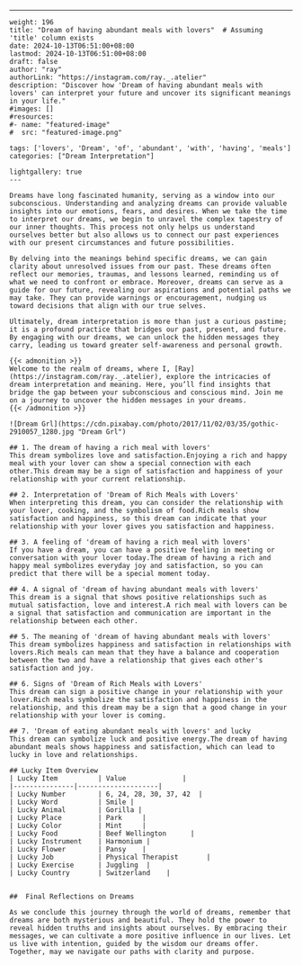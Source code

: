 ---
    weight: 196
    title: "Dream of having abundant meals with lovers"  # Assuming 'title' column exists
    date: 2024-10-13T06:51:00+08:00
    lastmod: 2024-10-13T06:51:00+08:00
    draft: false
    author: "ray"
    authorLink: "https://instagram.com/ray._.atelier"
    description: "Discover how 'Dream of having abundant meals with lovers' can interpret your future and uncover its significant meanings in your life."
    #images: []
    #resources:
    #- name: "featured-image"
    #  src: "featured-image.png"
    
    tags: ['lovers', 'Dream', 'of', 'abundant', 'with', 'having', 'meals']
    categories: ["Dream Interpretation"]
    
    lightgallery: true
    ---
    
    Dreams have long fascinated humanity, serving as a window into our subconscious. Understanding and analyzing dreams can provide valuable insights into our emotions, fears, and desires. When we take the time to interpret our dreams, we begin to unravel the complex tapestry of our inner thoughts. This process not only helps us understand ourselves better but also allows us to connect our past experiences with our present circumstances and future possibilities.
    
    By delving into the meanings behind specific dreams, we can gain clarity about unresolved issues from our past. These dreams often reflect our memories, traumas, and lessons learned, reminding us of what we need to confront or embrace. Moreover, dreams can serve as a guide for our future, revealing our aspirations and potential paths we may take. They can provide warnings or encouragement, nudging us toward decisions that align with our true selves.
    
    Ultimately, dream interpretation is more than just a curious pastime; it is a profound practice that bridges our past, present, and future. By engaging with our dreams, we can unlock the hidden messages they carry, leading us toward greater self-awareness and personal growth.
    
    {{< admonition >}}
    Welcome to the realm of dreams, where I, [Ray](https://instagram.com/ray._.atelier), explore the intricacies of dream interpretation and meaning. Here, you’ll find insights that bridge the gap between your subconscious and conscious mind. Join me on a journey to uncover the hidden messages in your dreams.
    {{< /admonition >}}
    
    ![Dream Grl](https://cdn.pixabay.com/photo/2017/11/02/03/35/gothic-2910057_1280.jpg "Dream Grl")
    
    ## 1. The dream of having a rich meal with lovers'
    This dream symbolizes love and satisfaction.Enjoying a rich and happy meal with your lover can show a special connection with each other.This dream may be a sign of satisfaction and happiness of your relationship with your current relationship.
    
    ## 2. Interpretation of 'Dream of Rich Meals with Lovers'
    When interpreting this dream, you can consider the relationship with your lover, cooking, and the symbolism of food.Rich meals show satisfaction and happiness, so this dream can indicate that your relationship with your lover gives you satisfaction and happiness.
    
    ## 3. A feeling of 'dream of having a rich meal with lovers'
    If you have a dream, you can have a positive feeling in meeting or conversation with your lover today.The dream of having a rich and happy meal symbolizes everyday joy and satisfaction, so you can predict that there will be a special moment today.
    
    ## 4. A signal of 'dream of having abundant meals with lovers'
    This dream is a signal that shows positive relationships such as mutual satisfaction, love and interest.A rich meal with lovers can be a signal that satisfaction and communication are important in the relationship between each other.
    
    ## 5. The meaning of 'dream of having abundant meals with lovers'
    This dream symbolizes happiness and satisfaction in relationships with lovers.Rich meals can mean that they have a balance and cooperation between the two and have a relationship that gives each other's satisfaction and joy.
    
    ## 6. Signs of 'Dream of Rich Meals with Lovers'
    This dream can sign a positive change in your relationship with your lover.Rich meals symbolize the satisfaction and happiness in the relationship, and this dream may be a sign that a good change in your relationship with your lover is coming.
    
    ## 7. 'Dream of eating abundant meals with lovers' and lucky
    This dream can symbolize luck and positive energy.The dream of having abundant meals shows happiness and satisfaction, which can lead to lucky in love and relationships.
    
    ## Lucky Item Overview
    | Lucky Item          | Value              |
    |---------------|--------------------|
    | Lucky Number        | 6, 24, 28, 30, 37, 42  |
    | Lucky Word          | Smile |
    | Lucky Animal        | Gorilla |
    | Lucky Place         | Park     |
    | Lucky Color         | Mint     |
    | Lucky Food          | Beef Wellington      |
    | Lucky Instrument    | Harmonium |
    | Lucky Flower        | Pansy    |
    | Lucky Job           | Physical Therapist       |
    | Lucky Exercise      | Juggling  |
    | Lucky Country       | Switzerland    |
    
    
    ##  Final Reflections on Dreams
    
    As we conclude this journey through the world of dreams, remember that dreams are both mysterious and beautiful. They hold the power to reveal hidden truths and insights about ourselves. By embracing their messages, we can cultivate a more positive influence in our lives. Let us live with intention, guided by the wisdom our dreams offer. Together, may we navigate our paths with clarity and purpose.
    